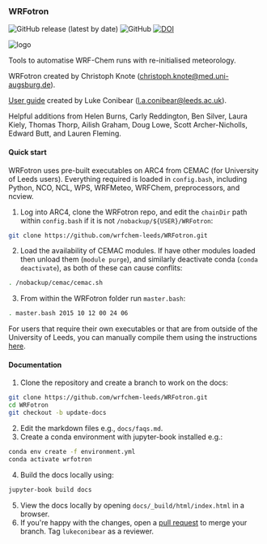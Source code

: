 ### WRFotron
![GitHub release (latest by date)](https://img.shields.io/github/v/release/wrfchem-leeds/WRFotron)
![GitHub](https://img.shields.io/github/license/wrfchem-leeds/WRFotron?label=License)
[![DOI](https://zenodo.org/badge/234609545.svg)](https://zenodo.org/badge/latestdoi/234609545)  

![logo](https://user-images.githubusercontent.com/19871268/122675619-23ddae00-d1d2-11eb-81ab-f8ca50c7746f.png)

Tools to automatise WRF-Chem runs with re-initialised meteorology.  

WRFotron created by Christoph Knote (christoph.knote@med.uni-augsburg.de).  

[User guide](https://wrfchem-leeds.github.io/WRFotron/) created by Luke Conibear (l.a.conibear@leeds.ac.uk).  

Helpful additions from Helen Burns, Carly Reddington, Ben Silver, Laura Kiely, Thomas Thorp, Ailish Graham, Doug Lowe, Scott Archer-Nicholls, Edward Butt, and Lauren Fleming.  

#### Quick start
WRFotron uses pre-built executables on ARC4 from CEMAC (for University of Leeds users). Everything required is loaded in `config.bash`, including Python, NCO, NCL, WPS, WRFMeteo, WRFChem, preprocessors, and ncview.  

1. Log into ARC4, clone the WRFotron repo, and edit the `chainDir` path within `config.bash` if it is not `/nobackup/${USER}/WRFotron`:  
```bash
git clone https://github.com/wrfchem-leeds/WRFotron.git
```

2. Load the availability of CEMAC modules. If have other modules loaded then unload them (`module purge`), and similarly deactivate conda (`conda deactivate`), as both of these can cause conflits:
```bash
. /nobackup/cemac/cemac.sh
```
    
3. From within the WRFotron folder run `master.bash`:  
```bash
. master.bash 2015 10 12 00 24 06
```

For users that require their own executables or that are from outside of the University of Leeds, you can manually compile them using the instructions [here](https://wrfotron.readthedocs.io/en/latest/compilation.html#manual-alternative).

#### Documentation

1. Clone the repository and create a branch to work on the docs:

```bash
git clone https://github.com/wrfchem-leeds/WRFotron.git
cd WRFotron
git checkout -b update-docs
```

2. Edit the markdown files e.g., `docs/faqs.md`. 
3. Create a conda environment with jupyter-book installed e.g.:

```bash
conda env create -f environment.yml
conda activate wrfotron
```

4. Build the docs locally using:

```bash
jupyter-book build docs
```

5. View the docs locally by opening `docs/_build/html/index.html` in a browser.
6. If you're happy with the changes, open a [pull request](https://docs.github.com/en/pull-requests/collaborating-with-pull-requests/proposing-changes-to-your-work-with-pull-requests/creating-a-pull-request) to merge your branch. Tag `lukeconibear` as a reviewer.  
